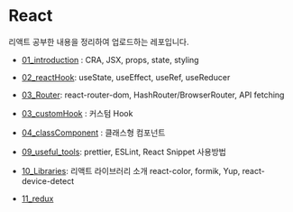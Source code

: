# React
리액트 공부한 내용을 정리하여 업로드하는 레포입니다.
- [01_introduction](https://github.com/sukyoungshin/TIL/blob/main/REACT/01_introduction.md) : CRA, JSX, props, state, styling
- [02_reactHook](https://github.com/sukyoungshin/TIL/blob/main/REACT/02_reactHook.md): useState, useEffect, useRef, useReducer
- [03_Router](https://github.com/sukyoungshin/TIL/blob/main/REACT/03_Router.md): react-router-dom, HashRouter/BrowserRouter, API fetching
- [03_customHook](https://github.com/sukyoungshin/TIL/blob/main/REACT/03_customHook.md) : 커스텀 Hook
- [04_classComponent](https://github.com/sukyoungshin/TIL/blob/main/REACT/04_classComponent.md) : 클래스형 컴포넌트

- [09_useful_tools](https://github.com/sukyoungshin/TIL/blob/main/REACT/09_useful_tools.md): prettier, ESLint, React Snippet 사용방법
- [10_Libraries](https://github.com/sukyoungshin/TIL/blob/main/REACT/10_Libraries.md): 리액트 라이브러리 소개 react-color, formik, Yup, react-device-detect
- [11_redux](https://github.com/sukyoungshin/TIL/blob/main/REACT/11_redux.md)

